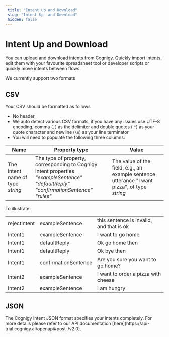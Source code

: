 ```yaml
---
 title: "Intent Up and Download" 
 slug: "Intent Up- and Download" 
 hidden: false 
---
```

# Intent Up and Download

You can upload and download intents from Cognigy. Quickly import intents, edit them with your favourite spreadsheet tool or developer scripts or quickly move intents between flows.

We currently support two formats

## CSV
<div class="divider"></div>
Your CSV should be formatted as follows

* No header
* We auto detect various CSV formats, if you have any issues use UTF-8 encoding, comma (`,`) as the delimiter  and double quotes ( `"`) as your quote character and newline (`\n`) as your line terminator
* You will need to populate the following three columns:

| Name	| Property type	| Value |
| -----	| ------------	| ------ |
| The intent name of type *string*	| The type of property, corresponding to Cognigy intent properties<br/>*"exampleSentence" "defaultReply" "confirmationSentence" "rules"* | The value of the field, e.g., an example sentence utterance "I want pizza", of type *string* |

To illustrate:

|              |                      |                                 |
|--------------|----------------------|---------------------------------|
| rejectIntent | exampleSentence | this sentence is invalid, and that is ok |
| Intent1 | exampleSentence | I want to go home |
| Intent1 | defaultReply | Ok go home then |
| Intent1 | defaultReply | Ok bye then |
| Intent1 | confirmationSentence | Are you sure you want to go home? |
| Intent2 | exampleSentence | I want to order a pizza with cheese |
| Intent2 | exampleSentence | I am hungry |

## JSON
<div class="divider"></div>
The Cognigy Intent JSON format specifies your intents completely. For more details please refer to our API documentation [here](https://api-trial.cognigy.ai/openapi#post-/v2.0).